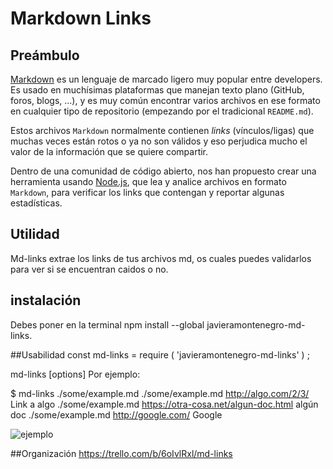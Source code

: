 # Markdown Links

## Preámbulo

[Markdown](https://es.wikipedia.org/wiki/Markdown) es un lenguaje de marcado
ligero muy popular entre developers. Es usado en muchísimas plataformas que
manejan texto plano (GitHub, foros, blogs, ...), y es muy común
encontrar varios archivos en ese formato en cualquier tipo de repositorio
(empezando por el tradicional `README.md`).

Estos archivos `Markdown` normalmente contienen _links_ (vínculos/ligas) que
muchas veces están rotos o ya no son válidos y eso perjudica mucho el valor de
la información que se quiere compartir.

Dentro de una comunidad de código abierto, nos han propuesto crear una
herramienta usando [Node.js](https://nodejs.org/), que lea y analice archivos
en formato `Markdown`, para verificar los links que contengan y reportar
algunas estadísticas.

## Utilidad
Md-links extrae los links de tus archivos md, os cuales puedes validarlos para ver si se encuentran caidos o no.


## instalación
Debes poner en la terminal npm install --global javieramontenegro-md-links.

##Usabilidad
const md-links = require ( 'javieramontenegro-md-links' ) ; 

md-links <path-to-file> [options]
Por ejemplo:

$ md-links ./some/example.md
./some/example.md http://algo.com/2/3/ Link a algo
./some/example.md https://otra-cosa.net/algun-doc.html algún doc
./some/example.md http://google.com/ Google

![ejemplo](https://i.ibb.co/7NWWhHf/ejemplo.png)

##Organización
https://trello.com/b/6oIvlRxl/md-links
